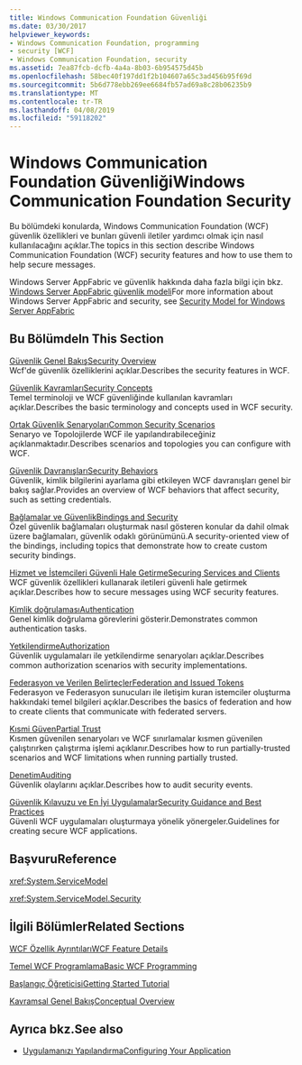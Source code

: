 ```yaml
---
title: Windows Communication Foundation Güvenliği
ms.date: 03/30/2017
helpviewer_keywords:
- Windows Communication Foundation, programming
- security [WCF]
- Windows Communication Foundation, security
ms.assetid: 7ea87fcb-dcfb-4a4a-8b03-6b954575d45b
ms.openlocfilehash: 58bec40f197dd1f2b104607a65c3ad456b95f69d
ms.sourcegitcommit: 5b6d778ebb269ee6684fb57ad69a8c28b06235b9
ms.translationtype: MT
ms.contentlocale: tr-TR
ms.lasthandoff: 04/08/2019
ms.locfileid: "59118202"
---
```

# <a name="windows-communication-foundation-security"></a><span data-ttu-id="0bcb0-102">Windows Communication Foundation Güvenliği</span><span class="sxs-lookup"><span data-stu-id="0bcb0-102">Windows Communication Foundation Security</span></span>
<span data-ttu-id="0bcb0-103">Bu bölümdeki konularda, Windows Communication Foundation (WCF) güvenlik özellikleri ve bunları güvenli iletiler yardımcı olmak için nasıl kullanılacağını açıklar.</span><span class="sxs-lookup"><span data-stu-id="0bcb0-103">The topics in this section describe Windows Communication Foundation (WCF) security features and how to use them to help secure messages.</span></span>  
  
 <span data-ttu-id="0bcb0-104">Windows Server AppFabric ve güvenlik hakkında daha fazla bilgi için bkz. [Windows Server AppFabric güvenlik modeli](https://go.microsoft.com/fwlink/?LinkID=201279&clcid=0x409)</span><span class="sxs-lookup"><span data-stu-id="0bcb0-104">For more information about Windows Server AppFabric and security, see [Security Model for Windows Server AppFabric](https://go.microsoft.com/fwlink/?LinkID=201279&clcid=0x409)</span></span>  
  
## <a name="in-this-section"></a><span data-ttu-id="0bcb0-105">Bu Bölümde</span><span class="sxs-lookup"><span data-stu-id="0bcb0-105">In This Section</span></span>  
 [<span data-ttu-id="0bcb0-106">Güvenlik Genel Bakış</span><span class="sxs-lookup"><span data-stu-id="0bcb0-106">Security Overview</span></span>](../../../../docs/framework/wcf/feature-details/security-overview.md)  
 <span data-ttu-id="0bcb0-107">Wcf'de güvenlik özelliklerini açıklar.</span><span class="sxs-lookup"><span data-stu-id="0bcb0-107">Describes the security features in WCF.</span></span>  
  
 [<span data-ttu-id="0bcb0-108">Güvenlik Kavramları</span><span class="sxs-lookup"><span data-stu-id="0bcb0-108">Security Concepts</span></span>](../../../../docs/framework/wcf/feature-details/security-concepts.md)  
 <span data-ttu-id="0bcb0-109">Temel terminoloji ve WCF güvenliğinde kullanılan kavramları açıklar.</span><span class="sxs-lookup"><span data-stu-id="0bcb0-109">Describes the basic terminology and concepts used in WCF security.</span></span>  
  
 [<span data-ttu-id="0bcb0-110">Ortak Güvenlik Senaryoları</span><span class="sxs-lookup"><span data-stu-id="0bcb0-110">Common Security Scenarios</span></span>](../../../../docs/framework/wcf/feature-details/common-security-scenarios.md)  
 <span data-ttu-id="0bcb0-111">Senaryo ve Topolojilerde WCF ile yapılandırabileceğiniz açıklanmaktadır.</span><span class="sxs-lookup"><span data-stu-id="0bcb0-111">Describes scenarios and topologies you can configure with WCF.</span></span>  
  
 [<span data-ttu-id="0bcb0-112">Güvenlik Davranışları</span><span class="sxs-lookup"><span data-stu-id="0bcb0-112">Security Behaviors</span></span>](../../../../docs/framework/wcf/feature-details/security-behaviors-in-wcf.md)  
 <span data-ttu-id="0bcb0-113">Güvenlik, kimlik bilgilerini ayarlama gibi etkileyen WCF davranışları genel bir bakış sağlar.</span><span class="sxs-lookup"><span data-stu-id="0bcb0-113">Provides an overview of WCF behaviors that affect security, such as setting credentials.</span></span>  
  
 [<span data-ttu-id="0bcb0-114">Bağlamalar ve Güvenlik</span><span class="sxs-lookup"><span data-stu-id="0bcb0-114">Bindings and Security</span></span>](../../../../docs/framework/wcf/feature-details/bindings-and-security.md)  
 <span data-ttu-id="0bcb0-115">Özel güvenlik bağlamaları oluşturmak nasıl gösteren konular da dahil olmak üzere bağlamaları, güvenlik odaklı görünümünü.</span><span class="sxs-lookup"><span data-stu-id="0bcb0-115">A security-oriented view of the bindings, including topics that demonstrate how to create custom security bindings.</span></span>  
  
 [<span data-ttu-id="0bcb0-116">Hizmet ve İstemcileri Güvenli Hale Getirme</span><span class="sxs-lookup"><span data-stu-id="0bcb0-116">Securing Services and Clients</span></span>](../../../../docs/framework/wcf/feature-details/securing-services-and-clients.md)  
 <span data-ttu-id="0bcb0-117">WCF güvenlik özellikleri kullanarak iletileri güvenli hale getirmek açıklar.</span><span class="sxs-lookup"><span data-stu-id="0bcb0-117">Describes how to secure messages using WCF security features.</span></span>  
  
 [<span data-ttu-id="0bcb0-118">Kimlik doğrulaması</span><span class="sxs-lookup"><span data-stu-id="0bcb0-118">Authentication</span></span>](../../../../docs/framework/wcf/feature-details/authentication-in-wcf.md)  
 <span data-ttu-id="0bcb0-119">Genel kimlik doğrulama görevlerini gösterir.</span><span class="sxs-lookup"><span data-stu-id="0bcb0-119">Demonstrates common authentication tasks.</span></span>  
  
 [<span data-ttu-id="0bcb0-120">Yetkilendirme</span><span class="sxs-lookup"><span data-stu-id="0bcb0-120">Authorization</span></span>](../../../../docs/framework/wcf/feature-details/authorization-in-wcf.md)  
 <span data-ttu-id="0bcb0-121">Güvenlik uygulamaları ile yetkilendirme senaryoları açıklar.</span><span class="sxs-lookup"><span data-stu-id="0bcb0-121">Describes common authorization scenarios with security implementations.</span></span>  
  
 [<span data-ttu-id="0bcb0-122">Federasyon ve Verilen Belirteçler</span><span class="sxs-lookup"><span data-stu-id="0bcb0-122">Federation and Issued Tokens</span></span>](../../../../docs/framework/wcf/feature-details/federation-and-issued-tokens.md)  
 <span data-ttu-id="0bcb0-123">Federasyon ve Federasyon sunucuları ile iletişim kuran istemciler oluşturma hakkındaki temel bilgileri açıklar.</span><span class="sxs-lookup"><span data-stu-id="0bcb0-123">Describes the basics of federation and how to create clients that communicate with federated servers.</span></span>  
  
 [<span data-ttu-id="0bcb0-124">Kısmi Güven</span><span class="sxs-lookup"><span data-stu-id="0bcb0-124">Partial Trust</span></span>](../../../../docs/framework/wcf/feature-details/partial-trust.md)  
 <span data-ttu-id="0bcb0-125">Kısmen güvenilen senaryoları ve WCF sınırlamalar kısmen güvenilen çalıştırırken çalıştırma işlemi açıklanır.</span><span class="sxs-lookup"><span data-stu-id="0bcb0-125">Describes how to run partially-trusted scenarios and WCF limitations when running partially trusted.</span></span>  
  
 [<span data-ttu-id="0bcb0-126">Denetim</span><span class="sxs-lookup"><span data-stu-id="0bcb0-126">Auditing</span></span>](../../../../docs/framework/wcf/feature-details/auditing-security-events.md)  
 <span data-ttu-id="0bcb0-127">Güvenlik olaylarını açıklar.</span><span class="sxs-lookup"><span data-stu-id="0bcb0-127">Describes how to audit security events.</span></span>  
  
 [<span data-ttu-id="0bcb0-128">Güvenlik Kılavuzu ve En İyi Uygulamalar</span><span class="sxs-lookup"><span data-stu-id="0bcb0-128">Security Guidance and Best Practices</span></span>](../../../../docs/framework/wcf/feature-details/security-guidance-and-best-practices.md)  
 <span data-ttu-id="0bcb0-129">Güvenli WCF uygulamaları oluşturmaya yönelik yönergeler.</span><span class="sxs-lookup"><span data-stu-id="0bcb0-129">Guidelines for creating secure WCF applications.</span></span>  
  
## <a name="reference"></a><span data-ttu-id="0bcb0-130">Başvuru</span><span class="sxs-lookup"><span data-stu-id="0bcb0-130">Reference</span></span>  
 <xref:System.ServiceModel>  
  
 <xref:System.ServiceModel.Security>  
  
## <a name="related-sections"></a><span data-ttu-id="0bcb0-131">İlgili Bölümler</span><span class="sxs-lookup"><span data-stu-id="0bcb0-131">Related Sections</span></span>  
 [<span data-ttu-id="0bcb0-132">WCF Özellik Ayrıntıları</span><span class="sxs-lookup"><span data-stu-id="0bcb0-132">WCF Feature Details</span></span>](../../../../docs/framework/wcf/feature-details/index.md)  
  
 [<span data-ttu-id="0bcb0-133">Temel WCF Programlama</span><span class="sxs-lookup"><span data-stu-id="0bcb0-133">Basic WCF Programming</span></span>](../../../../docs/framework/wcf/basic-wcf-programming.md)  
  
 [<span data-ttu-id="0bcb0-134">Başlangıç Öğreticisi</span><span class="sxs-lookup"><span data-stu-id="0bcb0-134">Getting Started Tutorial</span></span>](../../../../docs/framework/wcf/getting-started-tutorial.md)  
  
 [<span data-ttu-id="0bcb0-135">Kavramsal Genel Bakış</span><span class="sxs-lookup"><span data-stu-id="0bcb0-135">Conceptual Overview</span></span>](../../../../docs/framework/wcf/conceptual-overview.md)  
  
## <a name="see-also"></a><span data-ttu-id="0bcb0-136">Ayrıca bkz.</span><span class="sxs-lookup"><span data-stu-id="0bcb0-136">See also</span></span>

- [<span data-ttu-id="0bcb0-137">Uygulamanızı Yapılandırma</span><span class="sxs-lookup"><span data-stu-id="0bcb0-137">Configuring Your Application</span></span>](../../../../docs/framework/wcf/diagnostics/configuring-your-application.md)
